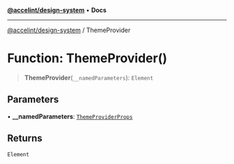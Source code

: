[**@accelint/design-system**](../README.md) • **Docs**

***

[@accelint/design-system](../README.md) / ThemeProvider

# Function: ThemeProvider()

> **ThemeProvider**(`__namedParameters`): `Element`

## Parameters

• **\_\_namedParameters**: [`ThemeProviderProps`](../type-aliases/ThemeProviderProps.md)

## Returns

`Element`
